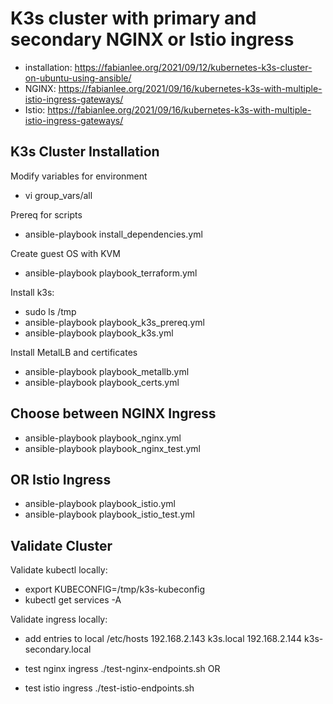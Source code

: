 # K3s cluster with primary and secondary NGINX or Istio ingress

* installation: https://fabianlee.org/2021/09/12/kubernetes-k3s-cluster-on-ubuntu-using-ansible/
* NGINX: https://fabianlee.org/2021/09/16/kubernetes-k3s-with-multiple-istio-ingress-gateways/
* Istio: https://fabianlee.org/2021/09/16/kubernetes-k3s-with-multiple-istio-ingress-gateways/

## K3s Cluster Installation

Modify variables for environment
  * vi group_vars/all

Prereq for scripts
  * ansible-playbook install_dependencies.yml

Create guest OS with KVM
  * ansible-playbook playbook_terraform.yml

Install k3s:
  * sudo ls /tmp
  * ansible-playbook playbook_k3s_prereq.yml
  * ansible-playbook playbook_k3s.yml

Install MetalLB and certificates
  * ansible-playbook playbook_metallb.yml
  * ansible-playbook playbook_certs.yml

## Choose between NGINX Ingress

  * ansible-playbook playbook_nginx.yml
  * ansible-playbook playbook_nginx_test.yml

## OR Istio Ingress 

  * ansible-playbook playbook_istio.yml
  * ansible-playbook playbook_istio_test.yml

## Validate Cluster

Validate kubectl locally:
  * export KUBECONFIG=/tmp/k3s-kubeconfig
  * kubectl get services -A

Validate ingress locally:
  * add entries to local /etc/hosts
    192.168.2.143 k3s.local
    192.168.2.144 k3s-secondary.local

  * test nginx ingress
    ./test-nginx-endpoints.sh
  OR
  * test istio ingress
    ./test-istio-endpoints.sh

